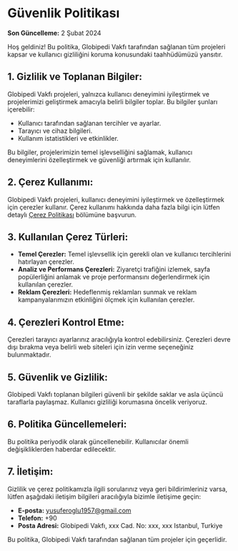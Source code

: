# Güvenlik Politikası

**Son Güncelleme:** 2 Şubat 2024

Hoş geldiniz! Bu politika, Globipedi Vakfı tarafından sağlanan tüm projeleri kapsar ve kullanıcı gizliliğini koruma konusundaki taahhüdümüzü yansıtır.

## 1. Gizlilik ve Toplanan Bilgiler:

Globipedi Vakfı projeleri, yalnızca kullanıcı deneyimini iyileştirmek ve projelerimizi geliştirmek amacıyla belirli bilgiler toplar. Bu bilgiler şunları içerebilir:

- Kullanıcı tarafından sağlanan tercihler ve ayarlar.
- Tarayıcı ve cihaz bilgileri.
- Kullanım istatistikleri ve etkinlikler.

Bu bilgiler, projelerimizin temel işlevselliğini sağlamak, kullanıcı deneyimlerini özelleştirmek ve güvenliği artırmak için kullanılır.

## 2. Çerez Kullanımı:

Globipedi Vakfı projeleri, kullanıcı deneyimini iyileştirmek ve özelleştirmek için çerezler kullanır. Çerez kullanımı hakkında daha fazla bilgi için lütfen detaylı [Çerez Politikası](#cookie-policy) bölümüne başvurun.

## 3. Kullanılan Çerez Türleri:

- **Temel Çerezler:** Temel işlevsellik için gerekli olan ve kullanıcı tercihlerini hatırlayan çerezler.
- **Analiz ve Performans Çerezleri:** Ziyaretçi trafiğini izlemek, sayfa popülerliğini anlamak ve proje performansını değerlendirmek için kullanılan çerezler.
- **Reklam Çerezleri:** Hedeflenmiş reklamları sunmak ve reklam kampanyalarımızın etkinliğini ölçmek için kullanılan çerezler.

## 4. Çerezleri Kontrol Etme:

Çerezleri tarayıcı ayarlarınız aracılığıyla kontrol edebilirsiniz. Çerezleri devre dışı bırakma veya belirli web siteleri için izin verme seçeneğiniz bulunmaktadır.

## 5. Güvenlik ve Gizlilik:

Globipedi Vakfı toplanan bilgileri güvenli bir şekilde saklar ve asla üçüncü taraflarla paylaşmaz. Kullanıcı gizliliği korumasına öncelik veriyoruz.

## 6. Politika Güncellemeleri:

Bu politika periyodik olarak güncellenebilir. Kullanıcılar önemli değişikliklerden haberdar edilecektir.

## 7. İletişim:

Gizlilik ve çerez politikamızla ilgili sorularınız veya geri bildirimleriniz varsa, lütfen aşağıdaki iletişim bilgileri aracılığıyla bizimle iletişime geçin:

- **E-posta:** <a href="mailto:yusuferoglu1957@gmail.com">yusuferoglu1957@gmail.com</a>
- **Telefon:** +90
- **Posta Adresi:** Globipedi Vakfı, xxx Cad. No: xxx, xxx Istanbul, Turkiye


Bu politika, Globipedi Vakfı tarafından sağlanan tüm projeler için geçerlidir.
